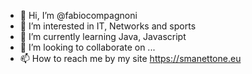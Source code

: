 - 👋 Hi, I’m @fabiocompagnoni
- 👀 I’m interested in IT, Networks and sports
- 🌱 I’m currently learning Java, Javascript
- 💞️ I’m looking to collaborate on ...
- 📫 How to reach me by my site https://smanettone.eu

<!---
fabiocompagnoni/fabiocompagnoni is a ✨ special ✨ repository because its `README.md` (this file) appears on your GitHub profile.
You can click the Preview link to take a look at your changes.
--->

